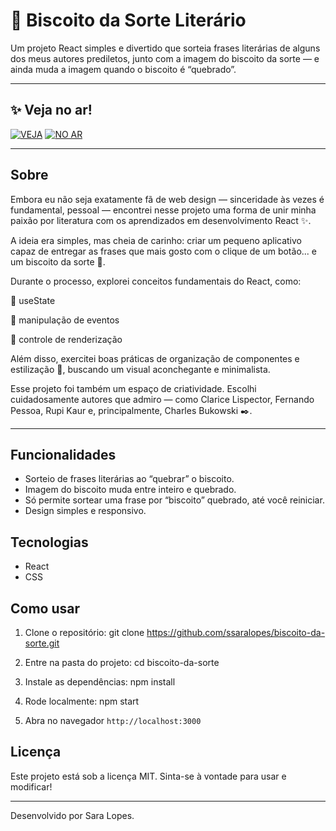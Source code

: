 # 🥠 Biscoito da Sorte Literário

Um projeto React simples e divertido que sorteia frases literárias de alguns dos meus autores prediletos, junto com a imagem do biscoito da sorte — e ainda muda a imagem quando o biscoito é “quebrado”.

---

## ✨ Veja no ar!

[![VEJA](https://img.shields.io/badge/VEJA-181717?style=for-the-badge&logo=github&logoColor=white)](https://github.com/ssaralopes/biscoito-da-sorte)
[![NO AR](https://img.shields.io/badge/NO%20AR-00C851?style=for-the-badge&logoColor=white)](https://ssaralopes.github.io/biscoito-da-sorte/)


---

## Sobre

Embora eu não seja exatamente fã de web design — sinceridade às vezes é fundamental, pessoal — encontrei nesse projeto uma forma de unir minha paixão por literatura com os aprendizados em desenvolvimento React ✨.

A ideia era simples, mas cheia de carinho: criar um pequeno aplicativo capaz de entregar as frases que mais gosto com o clique de um botão... e um biscoito da sorte 🥠.

Durante o processo, explorei conceitos fundamentais do React, como:

🎯 useState

🎯 manipulação de eventos

🎯 controle de renderização

Além disso, exercitei boas práticas de organização de componentes e estilização 🎨, buscando um visual aconchegante e minimalista.

Esse projeto foi também um espaço de criatividade. Escolhi cuidadosamente autores que admiro — como Clarice Lispector, Fernando Pessoa, Rupi Kaur e, principalmente, Charles Bukowski ✒️.


---

## Funcionalidades

- Sorteio de frases literárias ao “quebrar” o biscoito.
- Imagem do biscoito muda entre inteiro e quebrado.
- Só permite sortear uma frase por “biscoito” quebrado, até você reiniciar.
- Design simples e responsivo.

## Tecnologias

- React
- CSS

## Como usar

1. Clone o repositório:
git clone https://github.com/ssaralopes/biscoito-da-sorte.git

2. Entre na pasta do projeto:
cd biscoito-da-sorte

3. Instale as dependências:
npm install

4. Rode localmente:
npm start

5. Abra no navegador `http://localhost:3000`

## Licença

Este projeto está sob a licença MIT. Sinta-se à vontade para usar e modificar!

---

Desenvolvido por Sara Lopes.
